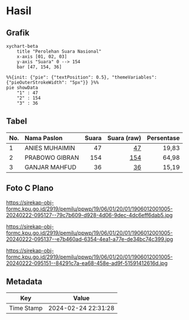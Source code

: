 # Hasil

## Grafik

```mermaid
xychart-beta
    title "Perolehan Suara Nasional"
    x-axis [01, 02, 03]
    y-axis "Suara" 0 --> 154
    bar [47, 154, 36]
```

```mermaid
%%{init: {"pie": {"textPosition": 0.5}, "themeVariables": {"pieOuterStrokeWidth": "5px"}} }%%
pie showData
    "1" : 47
    "2" : 154
    "3" : 36
```

## Tabel

| No. | Nama Paslon    | Suara | Suara (raw) | Persentase |
|:--- |:-------------- | -----:| -----------:| ----------:|
| 1   | ANIES MUHAIMIN | 47    | [47][p-1]   | 19,83      |
| 2   | PRABOWO GIBRAN | 154   | [154][p-2]  | 64,98      |
| 3   | GANJAR MAHFUD  | 36    | [36][p-3]   | 15,19      |


[p-1]: https://github.com/gigit-pemilu/pemilu-2024/blob/main/pilpres/hitung-suara/sub/19-kepulauan-bangka-belitung/sub/06-belitung-timur/sub/01-manggar/sub/2001-lalang-jaya/sub/005-tps/sub/paslon-1.txt
[p-2]: https://github.com/gigit-pemilu/pemilu-2024/blob/main/pilpres/hitung-suara/sub/19-kepulauan-bangka-belitung/sub/06-belitung-timur/sub/01-manggar/sub/2001-lalang-jaya/sub/005-tps/sub/paslon-2.txt
[p-3]: https://github.com/gigit-pemilu/pemilu-2024/blob/main/pilpres/hitung-suara/sub/19-kepulauan-bangka-belitung/sub/06-belitung-timur/sub/01-manggar/sub/2001-lalang-jaya/sub/005-tps/sub/paslon-3.txt

## Foto C Plano

https://sirekap-obj-formc.kpu.go.id/2919/pemilu/ppwp/19/06/01/20/01/1906012001005-20240222-095127--79c7b609-d928-4d06-9dec-4dc6eff6dab5.jpg

https://sirekap-obj-formc.kpu.go.id/2919/pemilu/ppwp/19/06/01/20/01/1906012001005-20240222-095137--e7b460ad-6354-4ea1-a77e-de34bc74c399.jpg

https://sirekap-obj-formc.kpu.go.id/2919/pemilu/ppwp/19/06/01/20/01/1906012001005-20240222-095151--84291c7a-ea68-458e-ad9f-51591412616d.jpg


## Metadata

| Key        | Value               |
| ---------- | ------------------- |
| Time Stamp | 2024-02-24 22:31:28 |



